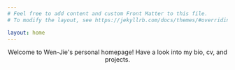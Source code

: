 ```yaml
---
# Feel free to add content and custom Front Matter to this file.
# To modify the layout, see https://jekyllrb.com/docs/themes/#overriding-theme-defaults

layout: home
---
```

<center>
Welcome to Wen-Jie's personal homepage! Have a look into my bio, cv, and projects.
</center>

<!-- ![]({{ "/assets/images/me.JPG"}}) -->

<!-- {% if page.image %}
<center>
    <img src="{{site.baseurl}}/{{page.image}}" width="400" height="600">
</center>
{% endif %} -->